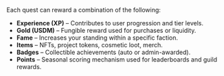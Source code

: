 
Each quest can reward a combination of the following:

- **Experience (XP)** – Contributes to user progression and tier levels.
- **Gold (USDM)** – Fungible reward used for purchases or liquidity.
- **Fame** – Increases your standing within a specific faction.
- **Items** – NFTs, project tokens, cosmetic loot, merch.
- **Badges** – Collectible achievements (auto or admin-awarded).
- **Points** – Seasonal scoring mechanism used for leaderboards and guild rewards.